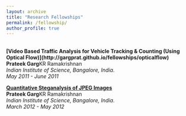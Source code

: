 ```yaml
---
layout: archive
title: "Research Fellowships"
permalink: /fellowship/
author_profile: true
---
```



<br>
<b>[Video Based Traffic Analysis for Vehicle Tracking & Counting (Using Optical Flow)](http://gargprat.github.io/fellowships/opticalflow)</b> <br>
<b>Prateek Garg</b>KR Ramakrishnan <br>
<i>Indian Institute of Science, Bangalore, India</i>. <br>
<i>May 2011 - June 2011</i>

<b>[Quantitative Steganalysis of JPEG Images](http://gargprat.github.io/fellowships/steganalysis)</b> <br>
<b>Prateek Garg</b>KR Ramakrishnan <br>
<i>Indian Institute of Science, Bangalore, India</i>. <br>
<i>March 2012 - May 2012</i>
